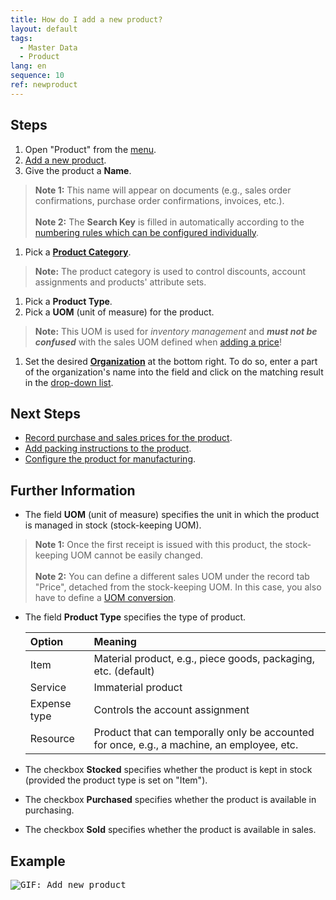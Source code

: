 ```yaml
---
title: How do I add a new product?
layout: default
tags:
  - Master Data
  - Product
lang: en
sequence: 10
ref: newproduct
---
```


## Steps
1. Open "Product" from the [menu](Menu).
1. [Add a new product](New_Record_Window).
1. Give the product a **Name**.
 >**Note 1:** This name will appear on documents (e.g., sales order confirmations, purchase order confirmations, invoices, etc.).<br><br>
 >**Note 2:** The **Search Key** is filled in automatically according to the [numbering rules which can be configured individually](Define_new_doc_sequence).

1. Pick a [**Product Category**](NewProductCategory).
 >**Note:** The product category is used to control discounts, account assignments and products' attribute sets.

1. Pick a **Product Type**.
1. Pick a **UOM** (unit of measure) for the product.
 >**Note:** This UOM is used for *inventory management* and ***must not be confused*** with the sales UOM defined when [adding a price](ProductPrice)!

1. Set the desired [**Organization**](Org_add_new_organization) at the bottom right. To do so, enter a part of the organization's name into the field and click on the matching result in the <a href="Keyboard_shortcuts_reference#dropdown" title="Dynamic Search Box (Autocompletion)">drop-down list</a>.

## Next Steps
- [Record purchase and sales prices for the product](ProductPrice).
- [Add packing instructions to the product](CU-TU_Allocation).
- [Configure the product for manufacturing](Product_planning).

## Further Information
- The field **UOM** (unit of measure) specifies the unit in which the product is managed in stock (stock-keeping UOM).
 >**Note 1:** Once the first receipt is issued with this product, the stock-keeping UOM cannot be easily changed.<br><br>
 >**Note 2:** You can define a different sales UOM under the record tab "Price", detached from the stock-keeping UOM. In this case, you also have to define a [UOM conversion](Convert_UOMs).

- The field **Product Type** specifies the type of product.

  | Option | Meaning |
  | :--- | :--- |
  | Item | Material product, e.g., piece goods, packaging, etc. (default) |
  | Service | Immaterial product |
  | Expense type | Controls the account assignment |
  | Resource | Product that can temporally only be accounted for once, e.g., a machine, an employee, etc. |

- The checkbox **Stocked** specifies whether the product is kept in stock (provided the product type is set on "Item").
- The checkbox **Purchased** specifies whether the product is available in purchasing.
- The checkbox **Sold** specifies whether the product is available in sales.

## Example
<kbd><img src="assets/NewProduct.gif" alt="GIF: Add new product"></kbd>

